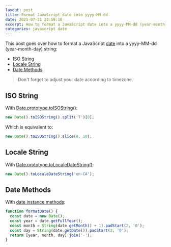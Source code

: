 ```yaml
---
layout: post
title: Format JavaScript date into yyyy-MM-dd
date: 2021-07-31 22:59:10
excerpt: How to format a JavaScript date into a yyyy-MM-dd (year-month-day) string.
categories: javascript date
---
```


This post goes over how to format a JavaScript [date](https://developer.mozilla.org/docs/Web/JavaScript/Reference/Global_Objects/Date) into a yyyy-MM-dd (year-month-day) string:

- [ISO String](#iso-string)
- [Locale String](#locale-string)
- [Date Methods](#date-methods)

> Don't forget to adjust your date according to timezone.

## ISO String

With [Date.prototype.toISOString()](https://developer.mozilla.org/docs/Web/JavaScript/Reference/Global_Objects/Date/toISOString):

```js
new Date().toISOString().split('T')[0];
```

Which is equivalent to:

```js
new Date().toISOString().slice(0, 10);
```

## Locale String

With [Date.prototype.toLocaleDateString()](https://developer.mozilla.org/docs/Web/JavaScript/Reference/Global_Objects/Date/toLocaleDateString):

```js
new Date().toLocaleDateString('en-CA');
```

## Date Methods

With [date instance methods](https://developer.mozilla.org/en-US/docs/Web/JavaScript/Reference/Global_Objects/Date#instance_methods):

```js
function formatDate() {
  const date = new Date();
  const year = date.getFullYear();
  const month = String(date.getMonth() + 1).padStart(2, '0');
  const day = String(date.getDate()).padStart(2, '0');
  return [year, month, day].join('-');
}
```
